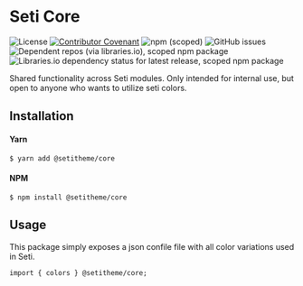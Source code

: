 # Seti Core
![License](https://img.shields.io/github/license/setitheme/seti?style=flat-square)
[![Contributor Covenant](https://img.shields.io/badge/Contributor%20Covenant-v2.0%20adopted-ff69b4.svg?style=flat-square)](code_of_conduct.md)
![npm (scoped)](https://img.shields.io/npm/v/setitheme/core)
![GitHub issues](https://img.shields.io/github/issues-raw/setitheme/core?style=flat-square)
![Dependent repos (via libraries.io), scoped npm package](https://img.shields.io/librariesio/dependent-repos/npm/@setitheme/core?style=flat-square)
![Libraries.io dependency status for latest release, scoped npm package](https://img.shields.io/librariesio/release/npm/setitheme/core?style=flat-square)


Shared functionality across Seti modules. Only intended for internal use, but open to anyone who wants to utilize seti colors.

## Installation

#### Yarn
```
$ yarn add @setitheme/core
```

#### NPM
```
$ npm install @setitheme/core
```

## Usage
This package simply exposes a json confile file with all color variations used in Seti.

```
import { colors } @setitheme/core;
```
